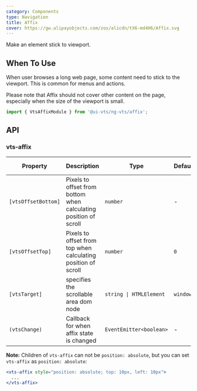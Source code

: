 ```yaml
---
category: Components
type: Navigation
title: Affix
cover: https://gw.alipayobjects.com/zos/alicdn/tX6-md4H6/Affix.svg
---
```


Make an element stick to viewport.

## When To Use

When user browses a long web page, some content need to stick to the viewport. This is common for menus and actions.

Please note that Affix should not cover other content on the page, especially when the size of the viewport is small.

```ts
import { VtsAffixModule } from '@ui-vts/ng-vts/affix';
```

## API

### vts-affix

| Property | Description | Type | Default | Global Config |
| -------- | ----------- | ---- | ------- | ------------- |
| `[vtsOffsetBottom]` | Pixels to offset from bottom when calculating position of scroll | `number` | - | ✅ |
| `[vtsOffsetTop]` | Pixels to offset from top when calculating position of scroll | `number` | `0` | ✅ |
| `[vtsTarget]` | specifies the scrollable area dom node | `string \| HTMLElement` | `window` |
| `(vtsChange)` | Callback for when affix state is changed | `EventEmitter<boolean>` | - |

**Note:** Children of `vts-affix` can not be `position: absolute`, but you can set `vts-affix` as `position: absolute`:

```jsx
<vts-affix style="position: absolute; top: 10px, left: 10px">
  ...
</vts-affix>
```
